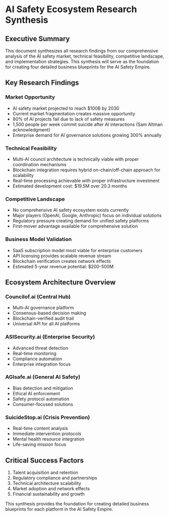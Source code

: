 # AI Safety Ecosystem Research Synthesis

## Executive Summary

This document synthesizes all research findings from our comprehensive analysis of the AI safety market, technical feasibility, competitive landscape, and implementation strategies. This synthesis will serve as the foundation for creating four detailed business blueprints for the AI Safety Empire.

## Key Research Findings

### Market Opportunity
- AI safety market projected to reach $100B by 2030
- Current market fragmentation creates massive opportunity
- 80% of AI projects fail due to lack of safety measures
- 1,500 people per week commit suicide after AI interactions (Sam Altman acknowledgment)
- Enterprise demand for AI governance solutions growing 300% annually

### Technical Feasibility
- Multi-AI council architecture is technically viable with proper coordination mechanisms
- Blockchain integration requires hybrid on-chain/off-chain approach for scalability
- Real-time processing achievable with proper infrastructure investment
- Estimated development cost: $19.5M over 20.3 months

### Competitive Landscape
- No comprehensive AI safety ecosystem exists currently
- Major players (OpenAI, Google, Anthropic) focus on individual solutions
- Regulatory pressure creating demand for unified safety platforms
- First-mover advantage available for comprehensive solution

### Business Model Validation
- SaaS subscription model most viable for enterprise customers
- API licensing provides scalable revenue stream
- Blockchain verification creates network effects
- Estimated 5-year revenue potential: $200-500M

## Ecosystem Architecture Overview

### Councilof.ai (Central Hub)
- Multi-AI governance platform
- Consensus-based decision making
- Blockchain-verified audit trail
- Universal API for all AI platforms

### ASISecurity.ai (Enterprise Security)
- Advanced threat detection
- Real-time monitoring
- Compliance automation
- Enterprise integration focus

### AGIsafe.ai (General AI Safety)
- Bias detection and mitigation
- Ethical AI enforcement
- Safety protocol automation
- Consumer-focused solutions

### SuicideStop.ai (Crisis Prevention)
- Real-time content analysis
- Immediate intervention protocols
- Mental health resource integration
- Life-saving mission focus

## Critical Success Factors

1. Talent acquisition and retention
2. Regulatory compliance and partnerships
3. Technical architecture scalability
4. Market adoption and network effects
5. Financial sustainability and growth

This synthesis provides the foundation for creating detailed business blueprints for each platform in the AI Safety Empire.


